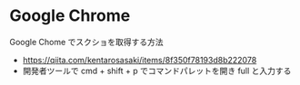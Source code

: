 # Google Chrome

Google Chome でスクショを取得する方法

- <https://qiita.com/kentarosasaki/items/8f350f78193d8b222078>
- 開発者ツールで cmd + shift + p でコマンドパレットを開き full と入力する
